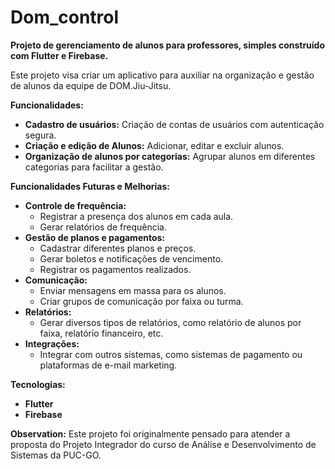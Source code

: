 # Dom_control

**Projeto de gerenciamento de alunos para professores, simples construído com Flutter e Firebase.**

Este projeto visa criar um aplicativo para auxiliar na organização e gestão de alunos da equipe de DOM.Jiu-Jitsu.

**Funcionalidades:**

* **Cadastro de usuários:** Criação de contas de usuários com autenticação segura.
* **Criação e edição de Alunos:** Adicionar, editar e excluir alunos.
* **Organização de alunos por categorias:** Agrupar alunos em diferentes categorias para facilitar a gestão.

**Funcionalidades Futuras e Melhorias:**

* **Controle de frequência:**
  * Registrar a presença dos alunos em cada aula.
  * Gerar relatórios de frequência.
* **Gestão de planos e pagamentos:**
  * Cadastrar diferentes planos e preços. 
  * Gerar boletos e notificações de vencimento. 
  * Registrar os pagamentos realizados.
* **Comunicação:**
  * Enviar mensagens em massa para os alunos. 
  * Criar grupos de comunicação por faixa ou turma.
* **Relatórios:**
  * Gerar diversos tipos de relatórios, como relatório de alunos por faixa, relatório financeiro, etc.
* **Integrações:**
  * Integrar com outros sistemas, como sistemas de pagamento ou plataformas de e-mail marketing.


**Tecnologias:**

* **Flutter**
* **Firebase**

**Observation:**
Este projeto foi originalmente pensado para atender a proposta do Projeto Integrador 
do curso de Análise e Desenvolvimento de Sistemas da PUC-GO.